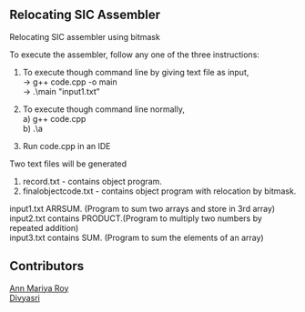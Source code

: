 ## Relocating SIC Assembler  

Relocating SIC assembler using bitmask

To execute the assembler, follow any one of the three instructions:  
1. To execute though command line by giving text file as input,  
        -> g++ code.cpp -o main  
        -> .\main "input1.txt"

2. To execute though command line normally,  
        a) g++ code.cpp  
        b) .\a

3.  Run code.cpp in an IDE

Two text files will be generated
1.  record.txt - contains object program.
2.  finalobjectcode.txt - contains object program with relocation by bitmask.

input1.txt ARRSUM.          (Program to sum two arrays and store in 3rd array)  
input2.txt contains PRODUCT.(Program to multiply two numbers by repeated addition)  
input3.txt contains SUM.    (Program to sum the elements of an array)


## Contributors  

[Ann Mariya Roy](https://github.com/Ann-M-R)  
[Divyasri](https://github.com/Divyasri-15)




